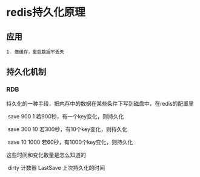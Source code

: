 # redis持久化原理

## 应用

	1. 做缓存，重启数据不丢失

## 持久化机制

### RDB

持久化的一种手段，把内存中的数据在某些条件下写到磁盘中，在redis的配置里

​	save	900 	1			若900秒，有一个key变化，则持久化

​	save 	300	10			若300秒，有10个key变化，则持久化

​	save	10	1000			若60秒，有1000个key变化，则持久化

这些时间和变化数量是怎么知道的

​	dirty 		计数器					LastSave  	上次持久化的时间  		

